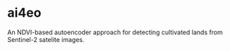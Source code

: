 # ai4eo
An NDVI-based autoencoder approach for detecting cultivated lands from Sentinel-2 satelite images.

